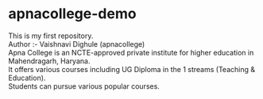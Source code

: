 # apnacollege-demo
This is my first repository.
<br>
Author :- Vaishnavi Dighule  (apnacollege)<br>
Apna College is an NCTE-approved private institute for higher education in Mahendragarh, Haryana. <br>
It offers various courses including UG Diploma in the 1 streams (Teaching & Education).<br>
Students can pursue various popular courses. 
